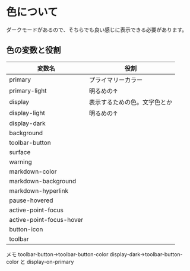 # 色について

ダークモードがあるので、そちらでも良い感じに表示できる必要があります。

## 色の変数と役割

| 変数名 | 役割 |
| ---- | ---- |
| primary | プライマリーカラー |
| primary-light | 明るめの↑ |
| display | 表示するための色。文字色とか |
| display-light | 明るめの↑ |
| display-dark |  |
| background |  |
| toolbar-button |  |
| surface |  |
| warning |  |
| markdown-color |  |
| markdown-background |  |
| markdown-hyperlink |  |
| pause-hovered |  |
| active-point-focus |  |
| active-point-focus-hover |  |
| button-icon |  |
| toolbar |  |

メモ
toolbar-button→toolbar-button-color
display-dark→toolbar-button-color と display-on-primary
